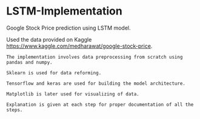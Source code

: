 # LSTM-Implementation
Google Stock Price prediction using LSTM model.

Used the data provided on Kaggle https://www.kaggle.com/medharawat/google-stock-price.
```
The implementation involves data preprocessing from scratch using pandas and numpy.

Sklearn is used for data reforming.

Tensorflow and keras are used for building the model architecture.

Matplotlib is later used for visualizing of data.

Explanation is given at each step for proper documentation of all the steps.
```

